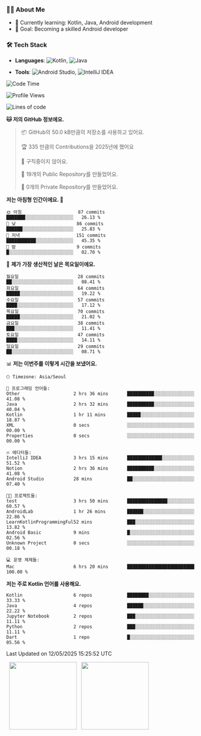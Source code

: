 ### 👨‍💻 About Me
- 🌱 Currently learning: Kotlin, Java, Android development
- 🎯 Goal: Becoming a skilled Android developer

### 🛠 Tech Stack
- **Languages**: ![Kotlin](https://img.shields.io/badge/Kotlin-0095D5?style=flat-square&logo=kotlin&logoColor=white), 
![Java](https://img.shields.io/badge/Java-007396?style=flat-square&logo=coffeescript&logoColor=white)

- **Tools**:
![Android Studio](https://img.shields.io/badge/Android%20Studio-3DDC84?style=flat-square&logo=android-studio&logoColor=white), 
![IntelliJ IDEA](https://img.shields.io/badge/IntelliJ%20IDEA-000000?style=flat-square&logo=intellij-idea&logoColor=white)

<!--START_SECTION:waka-->
![Code Time](http://img.shields.io/badge/Code%20Time-133%20hrs%2017%20mins-blue)

![Profile Views](http://img.shields.io/badge/Profile%20Views-0-blue)

![Lines of code](https://img.shields.io/badge/%EC%A0%80%EB%8A%94%20%EC%97%AC%ED%83%9C%EA%B9%8C%EC%A7%80%20-266.4%20thousand%20%EC%A4%84%EC%9D%98%20%EC%BD%94%EB%93%9C%EB%A5%BC%20%EC%9E%91%EC%84%B1%ED%96%88%EC%96%B4%EC%9A%94.-blue)

**🐱 저의 GitHub 정보에요.** 

> 📦 GitHub의 50.0 kB만큼의 저장소를 사용하고 있어요. 
 > 
> 🏆 335 만큼의 Contributions을 2025년에 했어요
 > 
> 🚫 구직중이지 않아요.
 > 
> 📜 19개의 Public Repository를 만들었어요. 
 > 
> 🔑 0개의 Private Repository를 만들었어요. 
 > 
**저는 아침형 인간이에요. 🐤** 

```text
🌞 아침                     87 commits          ███████░░░░░░░░░░░░░░░░░░   26.13 % 
🌆 낮　                     86 commits          ██████░░░░░░░░░░░░░░░░░░░   25.83 % 
🌃 저녁                     151 commits         ███████████░░░░░░░░░░░░░░   45.35 % 
🌙 밤　                     9 commits           █░░░░░░░░░░░░░░░░░░░░░░░░   02.70 % 
```
📅 **제가 가장 생산적인 날은 목요일이에요.** 

```text
월요일                      28 commits          ██░░░░░░░░░░░░░░░░░░░░░░░   08.41 % 
화요일                      64 commits          █████░░░░░░░░░░░░░░░░░░░░   19.22 % 
수요일                      57 commits          ████░░░░░░░░░░░░░░░░░░░░░   17.12 % 
목요일                      70 commits          █████░░░░░░░░░░░░░░░░░░░░   21.02 % 
금요일                      38 commits          ███░░░░░░░░░░░░░░░░░░░░░░   11.41 % 
토요일                      47 commits          ████░░░░░░░░░░░░░░░░░░░░░   14.11 % 
일요일                      29 commits          ██░░░░░░░░░░░░░░░░░░░░░░░   08.71 % 
```


📊 **저는 이번주를 이렇게 시간을 보냈어요.** 

```text
🕑︎ Timezone: Asia/Seoul

💬 프로그래밍 언어들: 
Other                    2 hrs 36 mins       ██████████░░░░░░░░░░░░░░░   41.08 % 
Java                     2 hrs 32 mins       ██████████░░░░░░░░░░░░░░░   40.04 % 
Kotlin                   1 hr 11 mins        █████░░░░░░░░░░░░░░░░░░░░   18.87 % 
XML                      0 secs              ░░░░░░░░░░░░░░░░░░░░░░░░░   00.00 % 
Properties               0 secs              ░░░░░░░░░░░░░░░░░░░░░░░░░   00.00 % 

🔥 에디터들: 
IntelliJ IDEA            3 hrs 15 mins       █████████████░░░░░░░░░░░░   51.52 % 
Notion                   2 hrs 36 mins       ██████████░░░░░░░░░░░░░░░   41.08 % 
Android Studio           28 mins             ██░░░░░░░░░░░░░░░░░░░░░░░   07.40 % 

🐱‍💻 프로젝트들: 
test                     3 hrs 50 mins       ███████████████░░░░░░░░░░   60.57 % 
AndroidLab               1 hr 26 mins        ██████░░░░░░░░░░░░░░░░░░░   22.86 % 
LearnKotlinProgrammingFul52 mins             ███░░░░░░░░░░░░░░░░░░░░░░   13.82 % 
Android Basic            9 mins              █░░░░░░░░░░░░░░░░░░░░░░░░   02.56 % 
Unknown Project          0 secs              ░░░░░░░░░░░░░░░░░░░░░░░░░   00.18 % 

💻 운영 체제들: 
Mac                      6 hrs 20 mins       █████████████████████████   100.00 % 
```

**저는 주로 Kotlin 언어를 사용해요.** 

```text
Kotlin                   6 repos             ████████░░░░░░░░░░░░░░░░░   33.33 % 
Java                     4 repos             ██████░░░░░░░░░░░░░░░░░░░   22.22 % 
Jupyter Notebook         2 repos             ███░░░░░░░░░░░░░░░░░░░░░░   11.11 % 
Python                   2 repos             ███░░░░░░░░░░░░░░░░░░░░░░   11.11 % 
Dart                     1 repo              █░░░░░░░░░░░░░░░░░░░░░░░░   05.56 % 
```




 Last Updated on 12/05/2025 15:25:52 UTC
<!--END_SECTION:waka-->

<p>
  <img height="180em" src="https://github-readme-stats.vercel.app/api?username=JongHyun070105&show_icons=true&include_all_commits=true&bg_color=0d1117&title_color=ffffff&text_color=c9d1d9&icon_color=79ff97">
  <img height="180em" src="https://github-readme-stats.vercel.app/api/top-langs/?username=JongHyun070105&layout=compact&langs_count=4&bg_color=0d1117&title_color=ffffff&text_color=c9d1d9&hide=php,jupyter%20notebook&hide_repo=EcoStep,mimir,git-session">
</p>
